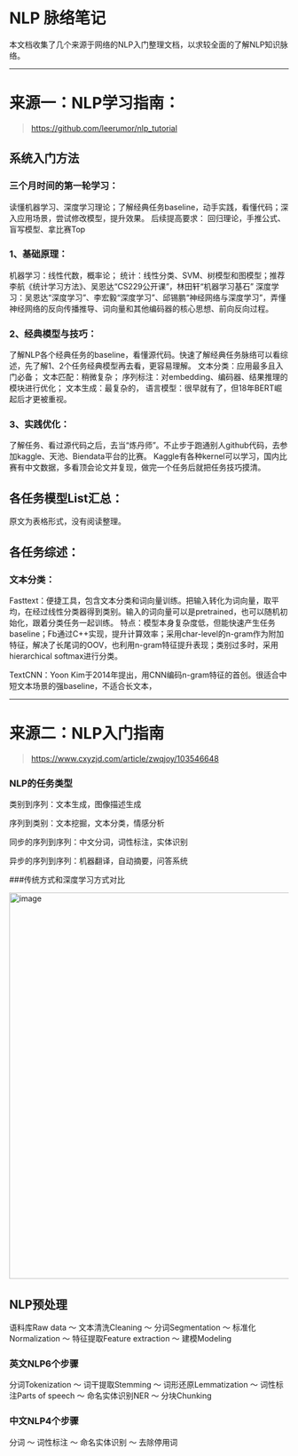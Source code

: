 # NLP 脉络笔记

本文档收集了几个来源于网络的NLP入门整理文档，以求较全面的了解NLP知识脉络。

---
# 来源一：NLP学习指南：
> https://github.com/leerumor/nlp_tutorial

## 系统入门方法

### 三个月时间的第一轮学习：
读懂机器学习、深度学习理论；了解经典任务baseline，动手实践，看懂代码；深入应用场景，尝试修改模型，提升效果。
后续提高要求：
回归理论，手推公式、盲写模型、拿比赛Top

### 1、基础原理：
机器学习：线性代数，概率论；
统计：线性分类、SVM、树模型和图模型；推荐李航《统计学习方法》、吴恩达“CS229公开课”，林田轩“机器学习基石”
深度学习：吴恩达“深度学习”、李宏毅“深度学习”、邱锡鹏“神经网络与深度学习”，弄懂神经网络的反向传播推导、词向量和其他编码器的核心思想、前向反向过程。

### 2、经典模型与技巧：
了解NLP各个经典任务的baseline，看懂源代码。快速了解经典任务脉络可以看综述，先了解1、2个任务经典模型再去看，更容易理解。
文本分类：应用最多且入门必备；
文本匹配：稍微复杂；
序列标注：对embedding、编码器、结果推理的模块进行优化；
文本生成：最复杂的，
语言模型：很早就有了，但18年BERT崛起后才更被重视。

### 3、实践优化：
了解任务、看过源代码之后，去当“炼丹师”。不止步于跑通别人github代码，去参加kaggle、天池、Biendata平台的比赛。
Kaggle有各种kernel可以学习，国内比赛有中文数据，多看顶会论文并复现，做完一个任务后就把任务技巧摸清。


## 各任务模型List汇总：

原文为表格形式，没有阅读整理。

## 各任务综述：

### 文本分类：

Fasttext：便捷工具，包含文本分类和词向量训练。把输入转化为词向量，取平均，在经过线性分类器得到类别。输入的词向量可以是pretrained，也可以随机初始化，跟着分类任务一起训练。
特点：模型本身复杂度低，但能快速产生任务baseline；Fb通过C++实现，提升计算效率；采用char-level的n-gram作为附加特征，解决了长尾词的OOV，也利用n-gram特征提升表现；类别过多时，采用hierarchical softmax进行分类。

TextCNN：Yoon Kim于2014年提出，用CNN编码n-gram特征的首创。很适合中短文本场景的强baseline，不适合长文本，


---

# 来源二：NLP入门指南
> https://www.cxyzjd.com/article/zwqjoy/103546648

### NLP的任务类型

类别到序列：文本生成，图像描述生成

序列到类别：文本挖掘，文本分类，情感分析

同步的序列到序列：中文分词，词性标注，实体识别

异步的序列到序列：机器翻译，自动摘要，问答系统

###传统方式和深度学习方式对比

<img width="696" alt="image" src="https://user-images.githubusercontent.com/38922328/164128950-f4e4e044-d0d1-4543-ae77-0f716116fabc.png">

## NLP预处理

语料库Raw data ～ 文本清洗Cleaning ～ 分词Segmentation ～ 标准化Normalization ～ 特征提取Feature extraction ～ 建模Modeling

### 英文NLP6个步骤

分词Tokenization ～ 词干提取Stemming ～ 词形还原Lemmatization ～ 词性标注Parts of speech ～ 命名实体识别NER ～ 分块Chunking

### 中文NLP4个步骤

分词 ～ 词性标注 ～ 命名实体识别 ～ 去除停用词

